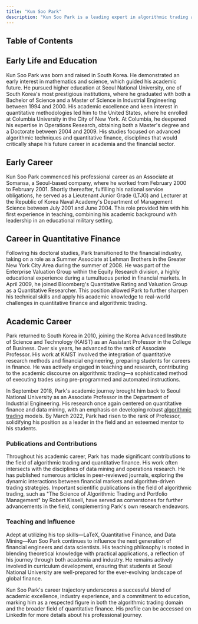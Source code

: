 ```yaml
---
title: "Kun Soo Park"
description: "Kun Soo Park is a leading expert in algorithmic trading and quantitative finance blending academia and industry experience from Korea to the US."
---
```




## Table of Contents

## Early Life and Education

Kun Soo Park was born and raised in South Korea. He demonstrated an early interest in mathematics and science, which guided his academic future. He pursued higher education at Seoul National University, one of South Korea's most prestigious institutions, where he graduated with both a Bachelor of Science and a Master of Science in Industrial Engineering between 1994 and 2000. His academic excellence and keen interest in quantitative methodologies led him to the United States, where he enrolled at Columbia University in the City of New York. At Columbia, he deepened his expertise in Operations Research, obtaining both a Master's degree and a Doctorate between 2004 and 2009. His studies focused on advanced algorithmic techniques and quantitative finance, disciplines that would critically shape his future career in academia and the financial sector.

## Early Career

Kun Soo Park commenced his professional career as an Associate at Somansa, a Seoul-based company, where he worked from February 2000 to February 2001. Shortly thereafter, fulfilling his national service obligations, he served as a Lieutenant Junior Grade (LTJG) and Lecturer at the Republic of Korea Naval Academy's Department of Management Science between July 2001 and June 2004. This role provided him with his first experience in teaching, combining his academic background with leadership in an educational military setting.

## Career in Quantitative Finance

Following his doctoral studies, Park transitioned to the financial industry, taking on a role as a Summer Associate at Lehman Brothers in the Greater New York City Area during the summer of 2008. He was part of the Enterprise Valuation Group within the Equity Research division, a highly educational experience during a tumultuous period in financial markets. In April 2009, he joined Bloomberg's Quantitative Rating and Valuation Group as a Quantitative Researcher. This position allowed Park to further sharpen his technical skills and apply his academic knowledge to real-world challenges in quantitative finance and algorithmic trading.

## Academic Career

Park returned to South Korea in 2010, joining the Korea Advanced Institute of Science and Technology (KAIST) as an Assistant Professor in the College of Business. Over six years, he advanced to the rank of Associate Professor. His work at KAIST involved the integration of quantitative research methods and financial engineering, preparing students for careers in finance. He was actively engaged in teaching and research, contributing to the academic discourse on algorithmic trading—a sophisticated method of executing trades using pre-programmed and automated instructions.

In September 2018, Park's academic journey brought him back to Seoul National University as an Associate Professor in the Department of Industrial Engineering. His research once again centered on quantitative finance and data mining, with an emphasis on developing robust [algorithmic trading](/wiki/algorithmic-trading) models. By March 2022, Park had risen to the rank of Professor, solidifying his position as a leader in the field and an esteemed mentor to his students.

### Publications and Contributions

Throughout his academic career, Park has made significant contributions to the field of algorithmic trading and quantitative finance. His work often intersects with the disciplines of data mining and operations research. He has published numerous articles in peer-reviewed journals, exploring the dynamic interactions between financial markets and algorithm-driven trading strategies. Important scientific publications in the field of algorithmic trading, such as "The Science of Algorithmic Trading and Portfolio Management" by Robert Kissell, have served as cornerstones for further advancements in the field, complementing Park's own research endeavors.

### Teaching and Influence

Adept at utilizing his top skills—LaTeX, Quantitative Finance, and Data Mining—Kun Soo Park continues to influence the next generation of financial engineers and data scientists. His teaching philosophy is rooted in blending theoretical knowledge with practical applications, a reflection of his journey through both academia and industry. He remains actively involved in curriculum development, ensuring that students at Seoul National University are well-prepared for the ever-evolving landscape of global finance.

Kun Soo Park's career trajectory underscores a successful blend of academic excellence, industry experience, and a commitment to education, marking him as a respected figure in both the algorithmic trading domain and the broader field of quantitative finance. His profile can be accessed on LinkedIn for more details about his professional journey.